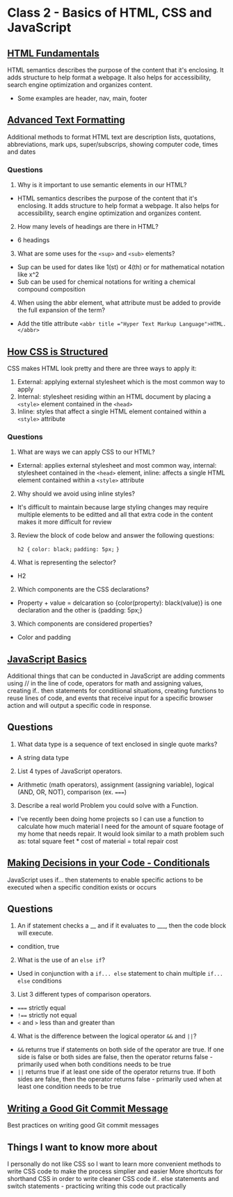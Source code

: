 # Class 2 - Basics of HTML, CSS and JavaScript

## [HTML Fundamentals](https://developer.mozilla.org/en-US/docs/Learn/HTML/Introduction_to_HTML/HTML_text_fundamentals)
HTML semantics describes the purpose of the content that it's enclosing. It adds structure to help format a webpage. It also helps for accessibility, search engine optimization and organizes content.
 - Some examples are header, nav, main, footer

## [Advanced Text Formatting](https://developer.mozilla.org/en-US/docs/Learn/HTML/Introduction_to_HTML/Advanced_text_formatting)
Additional methods to format HTML text are description lists, quotations, abbreviations, mark ups, super/subscrips, showing computer code, times and dates

### Questions

1. Why is it important to use semantic elements in our HTML?
- HTML semantics describes the purpose of the content that it's enclosing. It adds structure to help format a webpage. It also helps for accessibility, search engine optimization and organizes content.
2. How many levels of headings are there in HTML?
- 6 headings
3. What are some uses for the ```<sup>``` and ```<sub>``` elements?
- Sup can be used for dates like 1(st) or 4(th) or for mathematical notation like x^2
- Sub can be used for chemical notations for writing a chemical compound composition
4. When using the abbr element, what attribute must be added to provide the full expansion of the term?
- Add the title attribute ```<abbr title ="Hyper Text Markup Language">HTML.</abbr>```

## [How CSS is Structured](https://developer.mozilla.org/en-US/docs/Learn/CSS/First_steps/How_CSS_is_structured)

CSS makes HTML look pretty and there are three ways to apply it:
1. External: applying external stylesheet which is the most common way to apply
2. Internal: stylesheet residing within an HTML document by placing a ```<style>``` element contained in the ```<head>```
3. Inline: styles that affect a single HTML element contained within a ```<style>``` attribute

### Questions

1. What are ways we can apply CSS to our HTML?
- External: applies external stylesheet and most common way, internal: stylesheet contained in the ```<head>``` element, inline: affects a single HTML element contained within a ```<style>``` attribute
2. Why should we avoid using inline styles?
- It's difficult to maintain because large styling changes may require multiple elements to be editted and all that extra code in the content makes it more difficult for review
3. Review the block of code below and answer the following questions:

   ```h2 {```
     ```color: black;```
     ```padding: 5px;```
   ```}```

1. What is representing the selector?
- H2
2. Which components are the CSS declarations?
- Property + value = delcaration so {color(property): black(value)} is one declaration and the other is {padding: 5px;}
3. Which components are considered properties?
- Color and padding

## [JavaScript Basics](https://developer.mozilla.org/en-US/docs/Learn/Getting_started_with_the_web/JavaScript_basics)
Additional things that can be conducted in JavaScript are adding comments using // in the line of code, operators for math and assigning values, creating if.. then statements for conditiional situations, creating functions to reuse lines of code, and events that receive input for a specific browser action and will output a specific code in response.

## Questions

1. What data type is a sequence of text enclosed in single quote marks?
- A string data type
2. List 4 types of JavaScript operators.
- Arithmetic (math operators), assignment (assigning variable), logical (AND, OR, NOT), comparison (ex. ```===```)
3. Describe a real world Problem you could solve with a Function.
- I've recently been doing home projects so I can use a function to calculate how much material I need for the amount of square footage of my home that needs repair. It would look similar to a math problem such as: total square feet * cost of material = total repair cost

## [Making Decisions in your Code - Conditionals](https://developer.mozilla.org/en-US/docs/Learn/JavaScript/Building_blocks/conditionals)
JavaScript uses if... then statements to enable specific actions to be executed when a specific condition exists or occurs

## Questions

1. An if statement checks a __ and if it evaluates to ___, then the code block will execute.
- condition, true
2. What is the use of an ```else if```?
- Used in conjunction with a ```if... else``` statement to chain multiple ```if... else``` conditions
3. List 3 different types of comparison operators.
- ```===``` strictly equal
- ```!==``` strictly not equal
- ```<``` and ```>``` less than and greater than
4. What is the difference between the logical operator ```&&``` and ```||```?
- ```&&``` returns true if statements on both side of the operator are true. If one side is false or both sides are false, then the operator returns false - primarily used when both conditions needs to be true
- ```||``` returns true if at least one side of the operator returns true. If both sides are false, then the operator returns false - primarily used when at least one condition needs to be true

## [Writing a Good Git Commit Message](https://cbea.ms/git-commit/)
Best practices on writing good Git commit messages

## Things I want to know more about

I personally do not like CSS so I want to learn more convenient methods to write CSS code to make the process simplier and easier
More shortcuts for shorthand CSS in order to write cleaner CSS code
if.. else statements and switch statements - practicing writing this code out practically